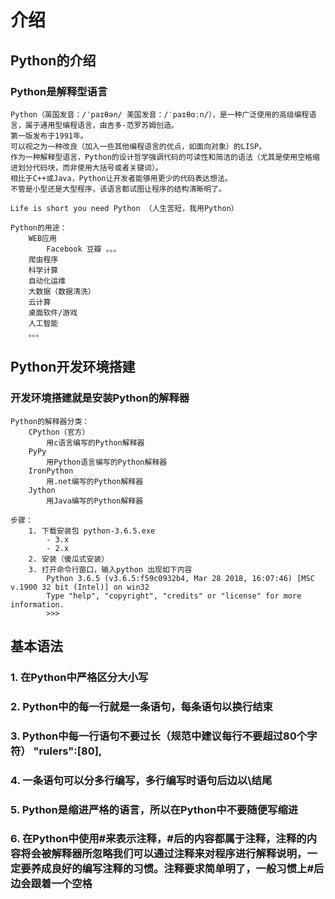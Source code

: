 # 介绍

## Python的介绍   

###     Python是解释型语言

    Python（英国发音：/ˈpaɪθən/ 美国发音：/ˈpaɪθɑːn/），是一种广泛使用的高级编程语言，属于通用型编程语言，由吉多·范罗苏姆创造。
    第一版发布于1991年。
    可以视之为一种改良（加入一些其他编程语言的优点，如面向对象）的LISP。
    作为一种解释型语言，Python的设计哲学强调代码的可读性和简洁的语法（尤其是使用空格缩进划分代码块，而非使用大括号或者关键词）。
    相比于C++或Java，Python让开发者能够用更少的代码表达想法。
    不管是小型还是大型程序，该语言都试图让程序的结构清晰明了。 

    Life is short you need Python （人生苦短，我用Python）    

    Python的用途：
        WEB应用
            Facebook 豆瓣 。。。
        爬虫程序
        科学计算
        自动化运维
        大数据（数据清洗）
        云计算
        桌面软件/游戏
        人工智能
        。。。     

## Python开发环境搭建

###     开发环境搭建就是安装Python的解释器

    Python的解释器分类：
        CPython（官方）
            用c语言编写的Python解释器
        PyPy
            用Python语言编写的Python解释器
        IronPython
            用.net编写的Python解释器
        Jython
            用Java编写的Python解释器

    步骤：
        1. 下载安装包 python-3.6.5.exe
            - 3.x
            - 2.x    
        2. 安装（傻瓜式安装） 
        3. 打开命令行窗口，输入python 出现如下内容
            Python 3.6.5 (v3.6.5:f59c0932b4, Mar 28 2018, 16:07:46) [MSC v.1900 32 bit (Intel)] on win32
            Type "help", "copyright", "credits" or "license" for more information.
            >>> 

## 基本语法

### 1. 在Python中严格区分大小写
### 2. Python中的每一行就是一条语句，每条语句以换行结束
### 3. Python中每一行语句不要过长（规范中建议每行不要超过80个字符） "rulers":[80],
### 4. 一条语句可以分多行编写，多行编写时语句后边以\结尾  
### 5. Python是缩进严格的语言，所以在Python中不要随便写缩进  
### 6. 在Python中使用#来表示注释，#后的内容都属于注释，注释的内容将会被解释器所忽略我们可以通过注释来对程序进行解释说明，一定要养成良好的编写注释的习惯。注释要求简单明了，一般习惯上#后边会跟着一个空格

